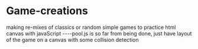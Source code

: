 # Game-creations
making re-mixes of classics or random simple games to practice html canvas with javaScript
----pool.js is so far from being done, just have layout of the game on a canvas with some collision detection
